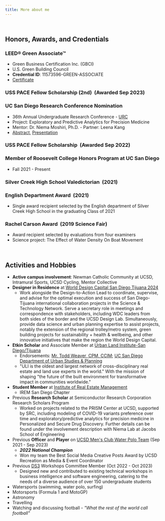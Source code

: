 ```yaml
---
title: More about me
---
```


<br>

## Honors, Awards, and Credentials

### <strong>LEED® Green Associate™</strong> 
- Green Business Certification Inc. (GBCI)
- U.S. Green Building Council
- <b>Credential ID</b>: 11573596-GREEN-ASSOCIATE
- [Certificate](https://drive.google.com/file/d/1YU757V6byP5l1xHB4kHaaU5J10i-yP-G/view?usp=sharing)

### <strong>USS PACE Fellow Scholarship (2nd)</strong> &nbsp;(Awarded Sep 2023)

### <strong>UC San Diego Research Conference Nomination</strong> &nbsp;

- 36th Annual Undergraduate Research Conference - [URC](https://ugresearch.ucsd.edu/conferences/urc/index.html)
- Project: Exploratory and Predictive Analytics for Precision Medicine
- Mentor: Dr. Niema Moshiri, Ph.D. - Partner: Leena Kang
- [Abstract](https://docs.google.com/document/d/16UkCG_ptWlpY3uPCGznbqmvEvIEiK-RRCa2PS1CQOdI/edit?usp=sharing), [Presentation](https://docs.google.com/presentation/d/1aqVowjzhOdr6CZl97x-Wt2LKBY4JZqP8AvenDN7Zxuw/edit?usp=sharing)

### <strong>USS PACE Fellow Scholarship</strong> &nbsp;(Awarded Sep 2022)

### <strong>Member of Roosevelt College Honors Program at UC San Diego</strong>

- Fall 2021 - Present

### <strong>Silver Creek High School Valedictorian</strong> &nbsp;(2021)

### <strong>English Department Award</strong> &nbsp;(2021)

- Single award recipient selected by the English department of Silver Creek High School in the graduating Class of 2021

### <strong>Rachel Carson Award</strong> &nbsp;(2019 Science Fair) 

- Award recipient selected by evaluations from four examiners
- Science project: The Effect of Water Density On Boat Movement

<br>

## Activities and Hobbies

- <b>Active campus involvement</b>: Newman Catholic Community at UCSD, Intramural Sports, UCSD Cycling, Mentor Collective
- <b>Designer in Residence</b> at [World Design Capital San Diego Tijuana 2024](https://wdc2024.org/)
    - Work alongside the Design-to-Action Lead to coordinate, supervise, and advise for the optimal execution and success of San Diego-Tijuana international collaboration projects in the Science & Technology Network. Serve a secretary role in meetings and correspondence with stakeholders, including WDC leaders from both sides of the border and the UCSD Design Lab. Simultaneously, provide data science and urban planning expertise to assist projects, notably the extension of the regional trolley/metro system, green building projects for sustainability + health & wellbeing, and other innovative initiatives that make the region the World Design Capital.
- <b>Etkin Scholar</b> and Associate Member at [Urban Land Institute-San Diego/Tijuana](https://sandiego-tijuana.uli.org/)
    - Endorsements: [Mr. Todd Weaver, CPM, CCIM](https://synergycre.com/); [UC San Diego Department of Urban Studies & Planning](https://usp.ucsd.edu/)
    - "ULI is the oldest and largest network of cross-disciplinary real estate and land use experts in the world." With the mission of shaping "the future of the built environment for transformative impact in communities worldwide."
- <b>Student Member</b> at [Institute of Real Estate Management](https://www.irem.org/)
    - IREM San Diego Chapter
- Previous <b>Research Scholar</b> at Semiconductor Research Corporation Research Scholars Program
    - Worked on projects related to the PRISM Center at UCSD, supported by SRC, including modeling of COVID-19 variants preference over time and exploratory/predictive analytics for precision medicine in Personalized and Secure Drug Discovery. Further details can be found under the involvement description with Niema Lab at Jacobs School of Engineering
- Previous <b>Officer</b> and <b>Player</b> on [UCSD Men's Club Water Polo Team](https://recreation.ucsd.edu/competitive-sports/m-water-polo/) (Sep 2021 - Sep 2023)
    - <strong><em>2022 National Champion</em></strong>
    - Won my team the Best Social Media Creative Posts Award by UCSD Recreation as Media & Event Coordinator
- Previous [DS3](https://www.ds3ucsd.com/) Workshops Committee Member (Oct 2022 - Oct 2023)
    - Designed new and contributed to existing technical workshops in business intelligence and software engineering, catering to the needs of a diverse audience of over 150 undergraduate students
- Watersports (swimming, water polo, surfing)
- Motorsports (Formula 1 and MotoGP)
- Astronomy
- Travelling
- Watching and discussing football <em>- "What the rest of the world call football"</em>
